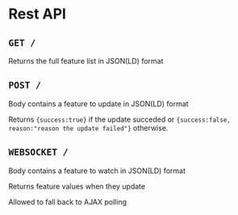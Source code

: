 # Rest API

## `GET /`

Returns the full feature list in JSON(LD) format

## `POST /`

Body contains a feature to update in JSON(LD) format

Returns `{success:true}` if the update succeded or `{success:false,
reason:"reason the update failed"}` otherwise.

## `WEBSOCKET /`

Body contains a feature to watch in JSON(LD) format

Returns feature values when they update

Allowed to fall back to AJAX polling

